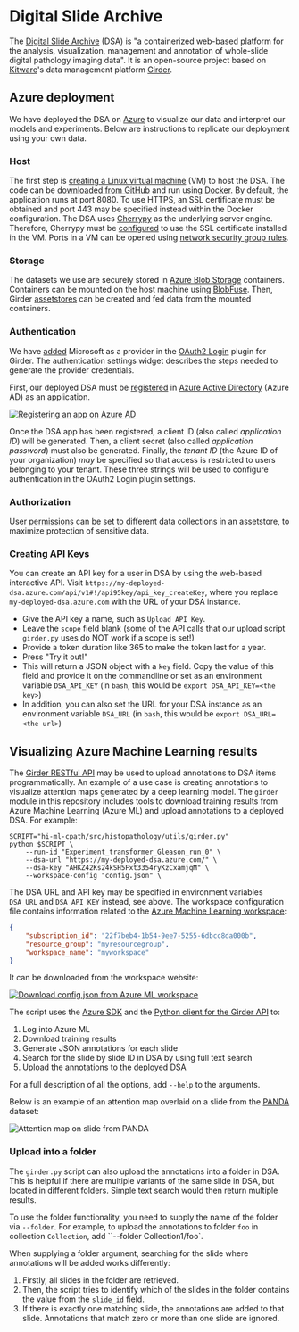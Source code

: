 # Digital Slide Archive

The [Digital Slide Archive][1] (DSA) is "a containerized web-based platform for the analysis, visualization, management and
annotation of whole-slide digital pathology imaging data".
It is an open-source project based on [Kitware][11]'s data management platform [Girder][10].

## Azure deployment

We have deployed the DSA on [Azure][2] to visualize our data and interpret our models and experiments.
Below are instructions to replicate our deployment using your own data.

### Host

The first step is [creating a Linux virtual machine][4] (VM) to host the DSA.
The code can be [downloaded from GitHub][5] and run using [Docker][6].
By default, the application runs at port 8080.
To use HTTPS, an SSL certificate must be obtained and port 443 may be specified instead within the Docker configuration.
The DSA uses [Cherrypy][8] as the underlying server engine.
Therefore, Cherrypy must be [configured][9] to use the SSL certificate installed in the VM.
Ports in a VM can be opened using [network security group rules][7].

### Storage

The datasets we use are securely stored in [Azure Blob Storage][3] containers.
Containers can be mounted on the host machine using [BlobFuse][13].
Then, Girder [assetstores][12] can be created and fed data from the mounted containers.

### Authentication

We have [added][14] Microsoft as a provider in the [OAuth2 Login][15] plugin for Girder.
The authentication settings widget describes the steps needed to generate the provider credentials.

First, our deployed DSA must be [registered][16] in [Azure Active Directory][17] (Azure AD) as an application.

[![Registering an app on Azure AD](https://docs.microsoft.com/en-us/azure/active-directory/develop/media/app-objects-and-service-principals/app-registrations-blade.png)][16]

Once the DSA app has been registered, a client ID (also called _application ID_) will be generated.
Then, a client secret (also called _application password_) must also be generated.
Finally, the _tenant ID_ (the Azure ID of your organization) _may_ be specified so that access is restricted to users belonging to your tenant.
These three strings will be used to configure authentication in the OAuth2 Login plugin settings.

### Authorization

User [permissions][18] can be set to different data collections in an assetstore, to maximize protection of sensitive data.

### Creating API Keys

You can create an API key for a user in DSA by using the web-based interactive API. Visit
`https://my-deployed-dsa.azure.com/api/v1#!/api95key/api_key_createKey`, where you replace `my-deployed-dsa.azure.com`
with the URL of your DSA instance.

- Give the API key a name, such as `Upload API Key`.
- Leave the `scope` field blank (some of the API calls that our upload script `girder.py` uses do NOT work if a scope is
  set!)
- Provide a token duration like 365 to make the token last for a year.
- Press "Try it out!"
- This will return a JSON object with a `key` field. Copy the value of this field and provide it on the commandline or
  set as an environment variable `DSA_API_KEY` (in `bash`, this would be `export DSA_API_KEY=<the key>`)
- In addition, you can also set the URL for your DSA instance as an environment variable `DSA_URL` (in `bash`, this would be
  `export DSA_URL=<the url>`)

## Visualizing Azure Machine Learning results

The [Girder RESTful API][19] may be used to upload annotations to DSA items programmatically.
An example of a use case is creating annotations to visualize attention maps generated by a deep learning model.
The `girder` module in this repository includes tools to download training results from Azure Machine Learning (Azure ML) and
upload annotations to a deployed DSA.
For example:

```shell
SCRIPT="hi-ml-cpath/src/histopathology/utils/girder.py"
python $SCRIPT \
    --run-id "Experiment_transformer_Gleason_run_0" \
    --dsa-url "https://my-deployed-dsa.azure.com/" \
    --dsa-key "AHKZ42Ks24kSH5Fxt3354ryKzCxamjqM" \
    --workspace-config "config.json" \
```

The DSA URL and API key may be specified in environment variables `DSA_URL` and `DSA_API_KEY` instead, see above.
The workspace configuration file contains information related to the [Azure Machine Learning workspace][22]:

```json
{
    "subscription_id": "22f7beb4-1b54-9ee7-5255-6dbcc8da000b",
    "resource_group": "myresourcegroup",
    "workspace_name": "myworkspace"
}
```

It can be downloaded from the workspace website:

[![Download config.json from Azure ML workspace](https://docs.microsoft.com/en-us/azure/machine-learning/media/how-to-configure-environment/configure.png)](https://docs.microsoft.com/en-us/azure/machine-learning/how-to-configure-environment#workspace)

The script uses the [Azure SDK][20] and the [Python client for the Girder API][21] to:

1. Log into Azure ML
1. Download training results
1. Generate JSON annotations for each slide
1. Search for the slide by slide ID in DSA by using full text search
1. Upload the annotations to the deployed DSA

For a full description of all the options, add `--help` to the arguments.

Below is an example of an attention map overlaid on a slide from the [PANDA][22] dataset:

![Attention map on slide from PANDA](./images/dsa_heatmap.png)

### Upload into a folder

The `girder.py` script can also upload the annotations into a folder in DSA. This is helpful if there are multiple
variants of the same slide in DSA, but located in different folders. Simple text search would then return multiple
results.

To use the folder functionality, you need to supply the name of the folder via `--folder`. For example, to upload the
annotations to folder `foo` in collection `Collection`, add ``--folder Collection1/foo`.

When supplying a folder argument, searching for the slide where annotations will be added works differently:

1. Firstly, all slides in the folder are retrieved.
1. Then, the script tries to identify which of the slides in the folder contains the value from the `slide_id` field.
1. If there is exactly one matching slide, the annotations are added to that slide. Annotations that match zero or more than
   one slide are ignored.

[1]: https://digitalslidearchive.github.io/digital_slide_archive/
[2]: https://azure.microsoft.com/
[3]: https://azure.microsoft.com/services/storage/blobs/
[4]: https://docs.microsoft.com/azure/virtual-machines/linux/quick-create-portal
[5]: https://github.com/DigitalSlideArchive/digital_slide_archive/blob/master/devops/README.rst
[6]: https://www.docker.com/
[7]: https://docs.microsoft.com/en-us/azure/virtual-machines/windows/nsg-quickstart-portal
[8]: https://docs.cherrypy.dev/en/latest/
[9]: https://docs.cherrypy.dev/en/latest/deploy.html#ssl-support
[10]: https://girder.readthedocs.io/
[11]: https://www.kitware.com/
[12]: https://girder.readthedocs.io/en/latest/user-guide.html#assetstores
[13]: https://github.com/Azure/azure-storage-fuse
[14]: https://github.com/girder/girder/pull/3393
[15]: https://girder.readthedocs.io/en/latest/plugins.html#oauth2-login
[16]: https://docs.microsoft.com/en-us/azure/active-directory/develop/quickstart-register-app
[17]: https://azure.microsoft.com/en-us/services/active-directory/
[18]: https://girder.readthedocs.io/en/stable/user-guide.html#permissions
[19]: https://girder.readthedocs.io/en/latest/api-docs.html
[20]: https://docs.microsoft.com/en-us/azure/developer/python/sdk/azure-sdk-overview
[21]: https://girder.readthedocs.io/en/latest/python-client.html#python-client
[22]: https://docs.microsoft.com/en-us/azure/machine-learning/concept-workspace
